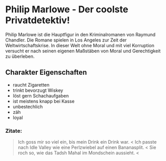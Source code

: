 # Philip Marlowe - Der coolste Privatdetektiv!

Philip Marlowe ist die Hauptfigur in den Kriminalromanen von Raymund Chandler.
Die Romane spielen in Los Angeles zur Zeit der Weltwirtschaftskrise. In dieser Welt ohne Moral und mit viel Korruption versucht er nach seinen eigenen Maßstäben von Moral und Gerechtigkeit zu überleben.  

## Charakter Eigenschaften

* raucht Zigaretten
* trinkt bevorzugt Wiskey
* löst gern Schachaufgaben
* ist meistens knapp bei Kasse
* unbestechlich
* zäh
* loyal

### Zitate:
> Ich goss mir so viel ein, bis mein Drink ein Drink war. <
> Ich passte nach Idle Valley wie eine Perlzwiebel auf einen Bananasplit. <
> Sie roch so, wie das Tadsh Mahal im Mondschein aussieht. <